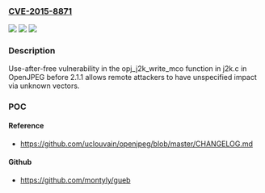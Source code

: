 ### [CVE-2015-8871](https://cve.mitre.org/cgi-bin/cvename.cgi?name=CVE-2015-8871)
![](https://img.shields.io/static/v1?label=Product&message=n%2Fa&color=blue)
![](https://img.shields.io/static/v1?label=Version&message=n%2Fa&color=blue)
![](https://img.shields.io/static/v1?label=Vulnerability&message=n%2Fa&color=brighgreen)

### Description

Use-after-free vulnerability in the opj_j2k_write_mco function in j2k.c in OpenJPEG before 2.1.1 allows remote attackers to have unspecified impact via unknown vectors.

### POC

#### Reference
- https://github.com/uclouvain/openjpeg/blob/master/CHANGELOG.md

#### Github
- https://github.com/montyly/gueb

